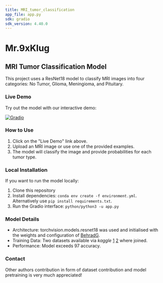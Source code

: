 ```yaml
---
title: MRI_tumor_classification
app_file: app.py
sdk: gradio
sdk_version: 4.40.0
---
```

# Mr.9xKlug

## MRI Tumor Classification Model

This project uses a ResNet18 model to classify MRI images into four categories: No Tumor, Glioma, Meningioma, and Pituitary.

### Live Demo

Try out the model with our interactive demo:

[![Gradio](https://img.shields.io/badge/Gradio-Live%20Demo-blue)](https://fe3d9890bf60d19919.gradio.live)


### How to Use

1. Click on the "Live Demo" link above.
2. Upload an MRI image or use one of the provided examples.
3. The model will classify the image and provide probabilities for each tumor type.

### Local Installation

If you want to run the model locally:

1. Clone this repository
2. Install dependencies: `conda env create -f environment.yml`. Alternatively use `pip install requirements.txt`.
3. Run the Gradio interface: `python/python3 -u app.py`

### Model Details

- Architecture: torchvision.models.resnet18 was used and initialised with the weights and configuration of [BehradG](https://huggingface.co/BehradG/resnet-18-finetuned-MRI-Brain/tree/main).
- Training Data: Two datasets available via *kaggle* [1](https://www.kaggle.com/datasets/sartajbhuvaji/brain-tumor-classification-mri) [2](https://www.kaggle.com/datasets/masoudnickparvar/brain-tumor-mri-dataset) where joined.
- Performance: Model exceeds $97%$ accuracy.

### Contact

Other authors contribution in form of dataset contribution and model pretraining is very much appreciated!

